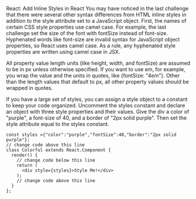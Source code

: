 React: Add Inline Styles in React
You may have noticed in the last challenge that there were several other syntax differences from HTML inline styles in addition to the style attribute set to a JavaScript object. First, the names of certain CSS style properties use camel case. For example, the last challenge set the size of the font with fontSize instead of font-size. Hyphenated words like font-size are invalid syntax for JavaScript object properties, so React uses camel case. As a rule, any hyphenated style properties are written using camel case in JSX.

All property value length units (like height, width, and fontSize) are assumed to be in px unless otherwise specified. If you want to use em, for example, you wrap the value and the units in quotes, like {fontSize: "4em"}. Other than the length values that default to px, all other property values should be wrapped in quotes.


If you have a large set of styles, you can assign a style object to a constant to keep your code organized. Uncomment the styles constant and declare an object with three style properties and their values. Give the div a color of "purple", a font-size of 40, and a border of "2px solid purple". Then set the style attribute equal to the styles constant.

```
const styles ={"color":"purple","fontSize":40,"border":"2px solid purple"};
// change code above this line
class Colorful extends React.Component {
  render() {
    // change code below this line
    return (
      <div style={styles}>Style Me!</div>
    );
    // change code above this line
  }
};
```